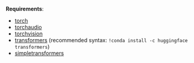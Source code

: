 **Requirements**:
* [torch](https://pypi.org/project/torch/?msclkid=725777a0cead11ec97f51ea273fc91b0)
* [torchaudio](https://pypi.org/project/torchaudio/?msclkid=6b5c870fcead11ec999d69328ffdaf0f)
* [torchvision](https://pypi.org/project/torchvision/?msclkid=546ec92fcead11ecb0ff8f0daed94b03)
* [transformers](https://pypi.org/project/transformers/?msclkid=80e4d3c5cead11ec9171a758a33f5962) (recommended syntax: `!conda install -c huggingface transformers`)
* [simpletransformers](https://pypi.org/project/simpletransformers/)
